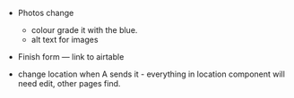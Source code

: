 - Photos change

  - colour grade it with the blue.
  - alt text for images

- Finish form — link to airtable

- change location when A sends it - everything in location component will need edit, other pages find.
